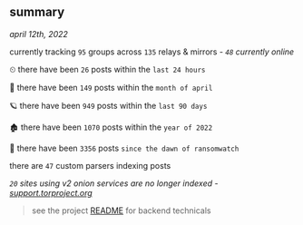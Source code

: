 
## summary
_april 12th, 2022_

currently tracking `95` groups across `135` relays & mirrors - _`48` currently online_

⏲ there have been `26` posts within the `last 24 hours`

🦈 there have been `149` posts within the `month of april`

🪐 there have been `949` posts within the `last 90 days`

🏚 there have been `1070` posts within the `year of 2022`

🦕 there have been `3356` posts `since the dawn of ransomwatch`

there are `47` custom parsers indexing posts

_`20` sites using v2 onion services are no longer indexed - [support.torproject.org](https://support.torproject.org/onionservices/v2-deprecation/)_

> see the project [README](https://github.com/thetanz/ransomwatch#ransomwatch--) for backend technicals
